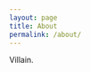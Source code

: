 ```yaml
---
layout: page
title: About
permalink: /about/
---
```


Villain.
<!-- Introduce yourself here... so people will know who you are and what you do.. blah..blah..blah.. -->
